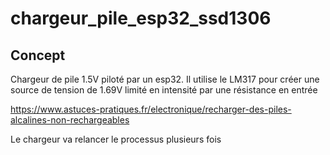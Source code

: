 # chargeur_pile_esp32_ssd1306

## Concept
Chargeur de pile 1.5V piloté par un esp32. 
Il utilise le LM317 pour créer une source de tension de 1.69V limité en intensité par une résistance en entrée

https://www.astuces-pratiques.fr/electronique/recharger-des-piles-alcalines-non-rechargeables

Le chargeur va relancer le processus plusieurs fois 
